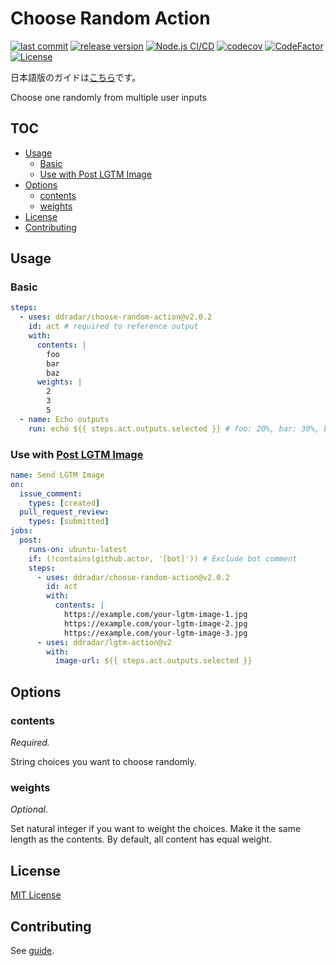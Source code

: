 # Choose Random Action

[![last commit](https://img.shields.io/github/last-commit/ddradar/choose-random-action 'last commit')](https://github.com/ddradar/choose-random-action/commits/main)
[![release version](https://img.shields.io/github/v/release/ddradar/choose-random-action?sort=semver 'release version')](https://github.com/ddradar/choose-random-action/releases)
[![Node.js CI/CD](https://github.com/ddradar/choose-random-action/actions/workflows/node.yml/badge.svg)](https://github.com/ddradar/choose-random-action/actions/workflows/node.yml)
[![codecov](https://codecov.io/gh/ddradar/choose-random-action/branch/main/graph/badge.svg?token=VfAjX7k1B4)](https://codecov.io/gh/ddradar/choose-random-action)
[![CodeFactor](https://www.codefactor.io/repository/github/ddradar/choose-random-action/badge)](https://www.codefactor.io/repository/github/ddradar/choose-random-action)
[![License](https://img.shields.io/github/license/ddradar/choose-random-action)](LICENSE)

日本語版のガイドは[こちら](./README-ja.md)です。

Choose one randomly from multiple user inputs

## TOC

- [Usage](#usage)
  - [Basic](#basic)
  - [Use with Post LGTM Image](#use-with-post-lgtm-image)
- [Options](#options)
  - [contents](#contents)
  - [weights](#weights)
- [License](#license)
- [Contributing](#contributing)

## Usage

### Basic

```yaml
steps:
  - uses: ddradar/choose-random-action@v2.0.2
    id: act # required to reference output
    with:
      contents: |
        foo
        bar
        baz
      weights: |
        2
        3
        5
  - name: Echo outputs
    run: echo ${{ steps.act.outputs.selected }} # foo: 20%, bar: 30%, baz: 50%
```

### Use with [Post LGTM Image](https://github.com/ddradar/lgtm-action)

```yaml
name: Send LGTM Image
on:
  issue_comment:
    types: [created]
  pull_request_review:
    types: [submitted]
jobs:
  post:
    runs-on: ubuntu-latest
    if: (!contains(github.actor, '[bot]')) # Exclude bot comment
    steps:
      - uses: ddradar/choose-random-action@v2.0.2
        id: act
        with:
          contents: |
            https://example.com/your-lgtm-image-1.jpg
            https://example.com/your-lgtm-image-2.jpg
            https://example.com/your-lgtm-image-3.jpg
      - uses: ddradar/lgtm-action@v2
        with:
          image-url: ${{ steps.act.outputs.selected }}
```

## Options

### contents

_Required._

String choices you want to choose randomly.

### weights

_Optional._

Set natural integer if you want to weight the choices.
Make it the same length as the contents.
By default, all content has equal weight.

## License

[MIT License](LICENSE)

## Contributing

See [guide](./CONTRIBUTING.md).
